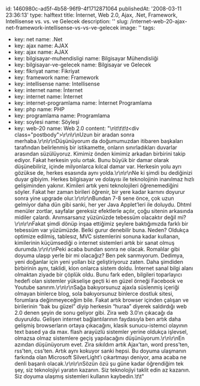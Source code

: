 id: 1460980c-ad5f-4b58-96f9-4f1712871064
publishedAt: '2008-03-11 23:36:13'
type: halftext
title: İnternet, Web 2.0, Ajax, .Net, Framework, Intellisense vs. vs. ve Gelecek
description: ''
slug: /internet-web-20-ajax-net-framework-intellisense-vs-vs-ve-gelecek
image: ''
tags:
  - key: net
    name: .Net
  - key: ajax
    name: AJAX
  - key: ajax
    name: AJAX
  - key: bilgisayar-muhendisligi
    name: Bilgisayar Mühendisliği
  - key: bilgisayar-ve-gelecek
    name: Bilgisayar ve Gelecek
  - key: fikriyat
    name: Fikriyat
  - key: framework
    name: Framework
  - key: intellisense
    name: Intellisense
  - key: internet
    name: İnternet
  - key: internet
    name: İnternet
  - key: internet-programlama
    name: İnternet Programlama
  - key: php
    name: PHP
  - key: programlama
    name: Programlama
  - key: soylesi
    name: Söyleşi
  - key: web-20
    name: Web 2.0
content: "\n\t\t\t\t<div class=\"postbody\">\r\n\r\nUzun bir aradan sonra merhaba.\r\n\r\nDüşünüyorum da doğumumuzdan itibaren başkaları tarafından belirlenmiş bir istikamette, onların sınırladıkları duvarlar arasından süzülüyoruz. Kimimiz önden kimimiz arkadan birbirini takip ediyor. Fakat herkesin yolu ortak. Bunu büyük bir damar olarak düşünebiliriz, içinde milyonlarca kılcal damar var. Herkesin yolu ayrı gözükse de, herkes esasında aynı yolda.\r\n\r\nNe ki şimdi bu dediğinizi duyar gibiyim. Herkes bilgisayar ve dolayısı ile teknolojinin inanılmaz hızlı gelişiminden yakınır. Kimileri artık yeni teknolojileri öğrenemediğini söyler. Fakat her zaman birileri öğrenir, bir yere kadar karnını doyurur sonra yine upgrade olur.\r\n\r\nBundan 7-8 sene önce, çok uzun gelmiyor daha dün gibi sanki, her yer Java Applet’leri ile doluydu. Dhtml menüler zortlar, sayfalar gereksiz efektlerle açılır, çoğu sitenin arkasında midiler çalardı. Anımsarsanız yüzünüzde tebessüm olacaktır değil mi?\r\n\r\nFakat şimdi dönüp inşaa ettiğimiz şeylere baktığımızda farklı bir tebessüm var yüzümüzde. Belki gurur denebilir buna. Neden? Oldukça optimize edilmiş, tablesız, MVC sistemlerini sonuna kadar kullanan, kimilerinin küçümsediği o internet sistemleri artık bir sanat olmuş durumda.\r\n\r\nPeki acaba bundan sonra ne olacak. Romalılar gibi doyuma ulaşıp yerle bir mi olacağız? Ben pek sanmıyorum. Dedimya, yeni doğanlar için yeni yolları biz geliştiriyoruz zaten. Daha şimdiden birbirinin aynı, taklidi, klon onlarca sistem doldu. İnternet sanal bilgi alanı olmaktan ziyade bir çöplük oldu. Bunu fark eden, bilgileri toparlayıcı hedefi olan sistemler yükselişe geçti ki en güzel örneği Facebook ve Youtube sanırım.\r\n\r\nSağa bakıyorsunuz ajaxla süslenmiş içeriği olmayan binlerce blog, sola bakıyorsunuz binlerce dostluk sitesi, forumlara değinmeyeceğim bile. Fakat artık browser içinden çalışan ve birilerinin “bak bu güzel” diyip herkesin “huraa” diyerek saldırdığı web 2.0 denen şeyin de sonu geliyor gibi. Zira web 3.0′ın çıkacağı da duyuruldu. Gelişen internet bağlantılarının faydasıyla ben artık daha gelişmiş browserların ortaya çıkacağını, klasik sunucu-istemci olayının text based ya da max. flash arayüzlü sistemler yerine oldukça işlevsel, olmazsa olmaz sistemlere geçiş yapılacağını düşünüyorum.\r\n\r\nEn azından düşünüyorum evet. Zira sıkıldım artık Ajax’tan, word press’ten, rss’ten, css’ten. Artık aynı kokuyor sanki hepsi. Bu doyuma ulaşmanın farkında olan Microsoft SilverLight’ı çıkartmayı deniyor, ama acaba ne denli başarılı olacak.\r\n\r\nSözün özü şu güne kadar öğrendiğim tek şey, siz teknolojiyi yaratın kazanın. Siz teknolojiyi taklit edin az kazanın. Siz doyuma ulaşmış sistemleri kullanın kaybedin.</div>\t\t"
